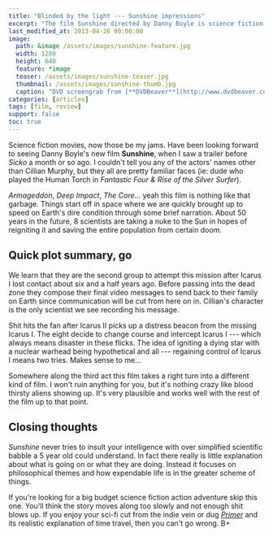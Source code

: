 ```yaml
---
title: "Blinded by the light --- Sunshine impressions"
excerpt: "The film Sunshine directed by Danny Boyle is science fiction without the big bang."
last_modified_at: 2013-04-26 00:00:00
image: 
  path: &image /assets/images/sunshine-feature.jpg
  width: 1280
  height: 640
  feature: *image
  teaser: /assets/images/sunshine-teaser.jpg
  thumbnail: /assets/images/sunshine-thumb.jpg
  caption: "DVD screengrab from [**DVDBeaver**](http://www.dvdbeaver.com/film2/DVDReviews34/sunshine_blu-ray.htm)"
categories: [articles]
tags: [film, review]
support: false
toc: true
---
```


Science fiction movies, now those be my jams. Have been looking forward to seeing Danny Boyle's new film **Sunshine**, when I saw a trailer before *Sicko* a month or so ago. I couldn't tell you any of the actors' names other than Cillian Murphy, but they all are pretty familiar faces (ie: dude who played the Human Torch in *Fantastic Four & Rise of the Silver Surfer*).

*Armageddon*, *Deep Impact*, *The Core*... yeah this film is nothing like that garbage. Things start off in space where we are quickly brought up to speed on Earth's dire condition through some brief narration. About 50 years in the future, 8 scientists are taking a nuke to the Sun in hopes of reigniting it and saving the entire population from certain doom.

## Quick plot summary, go

We learn that they are the second group to attempt this mission after Icarus I lost contact about six and a half years ago. Before passing into the dead zone they compose their final video messages to send back to their family on Earth since communication will be cut from here on in. Cillian's character is the only scientist we see recording his message.

Shit hits the fan after Icarus II picks up a distress beacon from the missing Icarus I. The eight decide to change course and intercept Icarus I --- which always means disaster in these flicks. The idea of igniting a dying star with a nuclear warhead being hypothetical and all --- regaining control of Icarus I means two tries. Makes sense to me...

Somewhere along the third act this film takes a right turn into a different kind of film. I won't ruin anything for you, but it's nothing crazy like blood thirsty aliens showing up. It's very plausible and works well with the rest of the film up to that point.

## Closing thoughts

*Sunshine* never tries to insult your intelligence with over simplified scientific babble a 5 year old could understand. In fact there really is little explanation about what is going on or what they are doing. Instead it focuses on philosophical themes and how expendable life is in the greater scheme of things.

If you're looking for a big budget science fiction action adventure skip this one. You'll think the story moves along too slowly and not enough shit blows up. If you enjoy your sci-fi cut from the indie vein or dug [*Primer*](http://imdb.com/title/tt0390384/) and its realistic explanation of time travel, then you can't go wrong. B+
